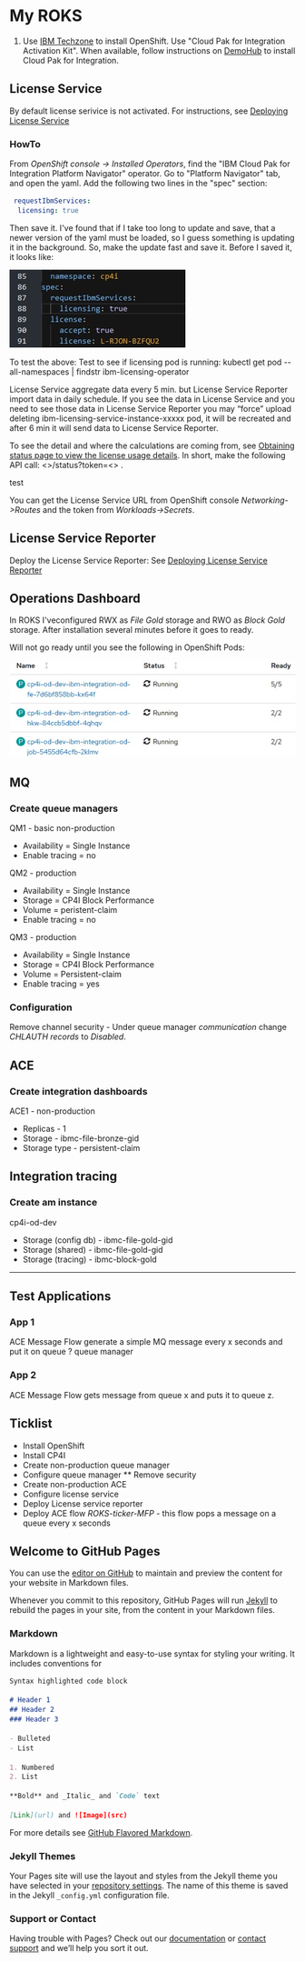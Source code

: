 # My ROKS
1. Use [IBM Techzone](https://techzone.ibm.com/) to install OpenShift. Use "Cloud Pak for Integration Activation Kit".  When available, follow instructions on [DemoHub](https://ibm-garage-tsa.github.io/cp4i-demohub/overview/) to install Cloud Pak for Integration.

## License Service
By default license serivice is not activated. For instructions, see [Deploying License Service](https://www.ibm.com/docs/en/cloud-paks/cp-integration/2021.2?topic=service-deploying-license-cloud-pak-integration)

### HowTo
From _OpenShift console -> Installed Operators_, find the "IBM Cloud Pak for Integration Platform Navigator" operator. Go to "Platform Navigator" tab, and open the yaml. Add the following two lines in the "spec" section:

```YAML
 requestIbmServices:
  licensing: true
```

Then save it. I've found that if I take too long to update and save, that a newer version of the yaml must be loaded, so I guess something is updating it in the background. So, make the update fast and save it.  Before I saved it, it looks like:

![Image](abc.jpg)

To test the above:
Test to see if licensing pod is running: kubectl get pod --all-namespaces | findstr ibm-licensing-operator

License Service aggregate data every 5 min. but License Service Reporter import data in daily schedule. If you see the data in License Service and you need to see those data in License Service Reporter you may “force” upload deleting ibm-licensing-service-instance-xxxxx pod, it will be recreated and after 6 min it will send data to License Service Reporter.

To see the detail and where the calculations are coming from, see [Obtaining status page to view the license usage details](https://www.ibm.com/docs/en/cpfs?topic=service-obtaining-status-page). In short, make the following API call: <<License Service URL>>/status?token=<<token>> .
 
test
 
You can get the License Service URL from OpenShift console _Networking->Routes_ and the token from _Workloads->Secrets_.

## License Service Reporter

Deploy the License Service Reporter: See [Deploying License Service Reporter](https://www.ibm.com/docs/en/cloud-paks/cp-integration/2021.2?topic=SSGT7J_21.2/license-service/1.x.x/license_reporter_deployment.html#lrcons)

## Operations Dashboard
In ROKS I'veconfigured RWX as _File Gold_ storage and RWO as _Block Gold_ storage. After installation several minutes before it goes to ready.

Will not go ready until you see the following in OpenShift Pods:

![Image](od.jpg)

## MQ
### Create queue managers
QM1 - basic non-production
* Availability = Single Instance
* Enable tracing = no

QM2 - production
* Availability = Single Instance
* Storage = CP4I Block Performance
* Volume = peristent-claim
* Enable tracing = no

QM3 - production
* Availability = Single Instance
* Storage = CP4I Block Performance
* Volume = Persistent-claim
* Enable tracing = yes

### Configuration
Remove channel security - Under queue manager _communication_ change _CHLAUTH records_ to _Disabled_.

## ACE
### Create integration dashboards
ACE1 - non-production
* Replicas - 1
* Storage - ibmc-file-bronze-gid
* Storage type - persistent-claim


## Integration tracing
### Create am instance
cp4i-od-dev
* Storage (config db) - ibmc-file-gold-gid
* Storage (shared) - ibmc-file-gold-gid
* Storage (tracing) - ibmc-block-gold
-----------------------------------------------

## Test Applications

### App 1
ACE Message Flow generate a simple MQ message every x seconds and put it on queue ? queue manager

### App 2
ACE Message Flow gets message from queue x and puts it to queue z. 


## Ticklist
* Install OpenShift
* Install CP4I
* Create non-production queue manager
* Configure queue manager
** Remove security
* Create non-production ACE
* Configure license service
* Deploy License service reporter
* Deploy ACE flow _ROKS-ticker-MFP_ - this flow pops a message on a queue every x seconds










## Welcome to GitHub Pages

You can use the [editor on GitHub](https://github.com/francoisvdm/MyROKS/edit/gh-pages/index.md) to maintain and preview the content for your website in Markdown files.

Whenever you commit to this repository, GitHub Pages will run [Jekyll](https://jekyllrb.com/) to rebuild the pages in your site, from the content in your Markdown files.

### Markdown

Markdown is a lightweight and easy-to-use syntax for styling your writing. It includes conventions for

```markdown
Syntax highlighted code block

# Header 1
## Header 2
### Header 3

- Bulleted
- List

1. Numbered
2. List

**Bold** and _Italic_ and `Code` text

[Link](url) and ![Image](src)
```

For more details see [GitHub Flavored Markdown](https://guides.github.com/features/mastering-markdown/).

### Jekyll Themes

Your Pages site will use the layout and styles from the Jekyll theme you have selected in your [repository settings](https://github.com/francoisvdm/MyROKS/settings/pages). The name of this theme is saved in the Jekyll `_config.yml` configuration file.

### Support or Contact

Having trouble with Pages? Check out our [documentation](https://docs.github.com/categories/github-pages-basics/) or [contact support](https://support.github.com/contact) and we’ll help you sort it out.
